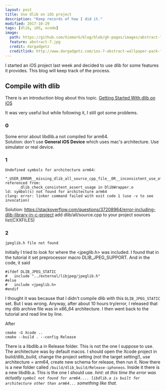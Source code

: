 ```yaml
---
layout: post
title: Use dlib on iOS project
description: "Keep records of how I did it."
modified: 2017-10-29
tags: [dlib, iOS, xcode]
image:
  path: https://github.com/XiomarG/blog/blob/gh-pages/images/abstract-7.jpg
  feature: abstract-7.jpg
  credit: dargadgetz
  creditlink: http://www.dargadgetz.com/ios-7-abstract-wallpaper-pack-for-iphone-5-and-ipod-touch-retina/
---
```


I started an iOS project last week and decided to use dlib for some features it provides.
This blog will keep track of the process.

## Compile with dlib
There is an introduction blog about this topic.
[Getting Started With dlib on iOS](http://prabhu.xyz/2017/05/29/getting-started-with-dlib-on-ios.html)

It was very useful but while following it, I still got some problems.

### 0
Some error about libdlib.a not compiled for arm64.   
Solution: 
don't use **General iOS Device** which uses mac's architecture. Use simulator or real device.

### 1
```
Undefined symbols for architecture arm64:
  "_USER_ERROR__missing_dlib_all_source_cpp_file__OR__inconsistent_use_of_DEBUG_or_ENABLE_ASSERTS_preprocessor_directives_", referenced from:
      _dlib_check_consistent_assert_usage in DlibWrapper.o
ld: symbol(s) not found for architecture arm64
clang: error: linker command failed with exit code 1 (use -v to see invocation)
```
Solution:
https://stackoverflow.com/questions/37208964/error-including-dlib-library-in-c-project
add dlib/all/source.cpp to your project sources list(CXXFILES)

### 2
```
jpeglib.h file not found
```
Initially I tried to look for where the <jpeglib.h> was included. I found that in the tutorial it set preprocessor macro DLIB_JPEG_SUPPORT. And in the code, it said 
```
#ifdef DLIB_JPEG_STATIC
#   include "../external/libjpeg/jpeglib.h"
#else
#   include <jpeglib.h>
#endif
```
I thought it was because that I didn't compile dlib with this `DLIB_JPEG_STATIC` set. But I was wrong.
Anyway, after about 10 hours try/error, I released that my dlib archive file was in x86_64 architecture. I then went back to the tutorial and read line by line.

After 
```
cmake -G Xcode ..
cmake --build . --config Release
```
There is a libdlib.a in Release folder. This is not the one I suppose to use. The architecture was by default macos.
I should open the Xcode project in build/dlib_build, change the project setting (not the target setting!), use architecture = arm64, create new schema for release, then run it. Now there is a new folder called `/build/dlib_build/Release-iphoneos`. Inside it there is a new libdlib.a. This is the one I should use.
*hint: at this time the error was actually `symbol not found for arm64.... libdlib.a is built for architecture other than arm64...` something like that.*
